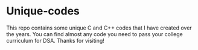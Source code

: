 # Unique-codes
This repo contains some unique C and C++ codes that I have created over the years.
You can find almost any code you need to pass your college curriculum for DSA.
Thanks for visiting!
